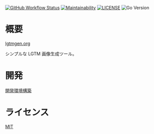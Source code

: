 [![GitHub Workflow Status](https://img.shields.io/github/actions/workflow/status/koki-develop/lgtm-generator/release.yml?logo=github)](https://github.com/koki-develop/lgtm-generator/actions/workflows/release_prod.yml)
[![Maintainability](https://img.shields.io/codeclimate/maintainability/koki-develop/lgtm-generator?logo=codeclimate)](https://codeclimate.com/github/koki-develop/lgtm-generator/maintainability)
[![LICENSE](https://img.shields.io/github/license/koki-develop/lgtm-generator)](./LICENSE)
![Go Version](https://img.shields.io/github/go-mod/go-version/koki-develop/lgtm-generator?filename=backend%2Fgo.mod)

# 概要

[lgtmgen.org](https://www.lgtmgen.org)

シンプルな LGTM 画像生成ツール。

# 開発

[開発環境構築](./docs/development.md)

# ライセンス

[MIT](./LICENSE)
